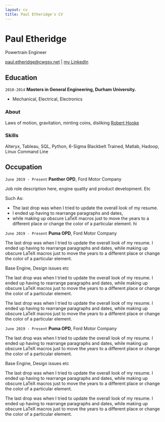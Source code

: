 ```yaml
---
layout: cv
title: Paul Etheridge's CV
---
```

# Paul Etheridge
Powertrain Engineer

<div id="webaddress">
<a href="paul.etheridge@cwgsy.net">paul.etheridge@cwgsy.net</a>
| <a href="https://www.linkedin.com/in/pretheridge/">my LinkedIn</a>
</div>

## Education

`2010-2014`
__Masters in General Engineering, Durham University.__
- Mechanical, Electrical, Electronics

### About

Laws of motion, gravitation, minting coins, disliking [Robert Hooke](http://en.wikipedia.org/wiki/Robert_Hooke)

### Skills

Alteryx, Tableau, SQL, Python, 6-Sigma Blackbelt Trained, Matlab, Hadoop, Linux Command Line

## Occupation

`June 2019 - Present`
__Panther OPD__, Ford Motor Company

Job role description here, engine quality and product development. Etc 

Such As:
- The last drop was when I tried to update the overall look of my resume.
- I ended up having to rearrange paragraphs and dates,
- while making up obscure LaTeX macros just to move the years to a different place 
or change the color of a particular element. hi


`June 2019 - Present`
__Puma OPD__, Ford Motor Company

The last drop was when I tried to update the overall look of my resume. I ended up having to rearrange paragraphs and dates, while making up obscure LaTeX macros just to move the years to a different place or change the color of a particular element.

Base Engine, Design issues etc

The last drop was when I tried to update the overall look of my resume. I ended up having to rearrange paragraphs and dates, while making up obscure LaTeX macros just to move the years to a different place or change the color of a particular element.

The last drop was when I tried to update the overall look of my resume. I ended up having to rearrange paragraphs and dates, while making up obscure LaTeX macros just to move the years to a different place or change the color of a particular element.


`June 2019 - Present`
__Puma OPD__, Ford Motor Company

The last drop was when I tried to update the overall look of my resume. I ended up having to rearrange paragraphs and dates, while making up obscure LaTeX macros just to move the years to a different place or change the color of a particular element.

Base Engine, Design issues etc

The last drop was when I tried to update the overall look of my resume. I ended up having to rearrange paragraphs and dates, while making up obscure LaTeX macros just to move the years to a different place or change the color of a particular element.

The last drop was when I tried to update the overall look of my resume. I ended up having to rearrange paragraphs and dates, while making up obscure LaTeX macros just to move the years to a different place or change the color of a particular element.

<!-- ### Footer

Last updated: Jan 2022 -->


